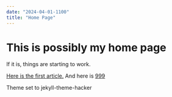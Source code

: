 ```yaml
---
date: "2024-04-01-1100"
title: "Home Page"
---
```


# This is possibly my home page

If it is, things are starting to work.

[Here is the first article.](initial.html)
And here is [999](999)

Theme set to jekyll-theme-hacker